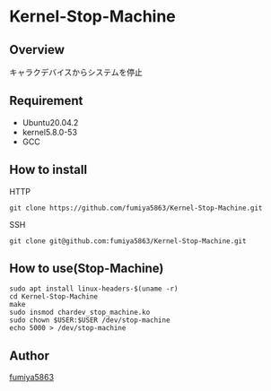 # Kernel-Stop-Machine

## Overview
キャラクデバイスからシステムを停止

## Requirement
- Ubuntu20.04.2
- kernel5.8.0-53
- GCC

## How to install

HTTP
```shell
git clone https://github.com/fumiya5863/Kernel-Stop-Machine.git
```

SSH
```shell
git clone git@github.com:fumiya5863/Kernel-Stop-Machine.git
```

## How to use(Stop-Machine)

```shell
sudo apt install linux-headers-$(uname -r)
cd Kernel-Stop-Machine
make
sudo insmod chardev_stop_machine.ko
sudo chown $USER:$USER /dev/stop-machine
echo 5000 > /dev/stop-machine

```

## Author
[fumiya5863](https://github.com/fumiya5863)
